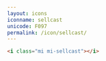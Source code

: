 ```yaml
---
layout: icons
iconname: sellcast
unicode: F097
permalink: /icon/sellcast/
---
```


``` html
<i class="mi mi-sellcast"></i>
```
